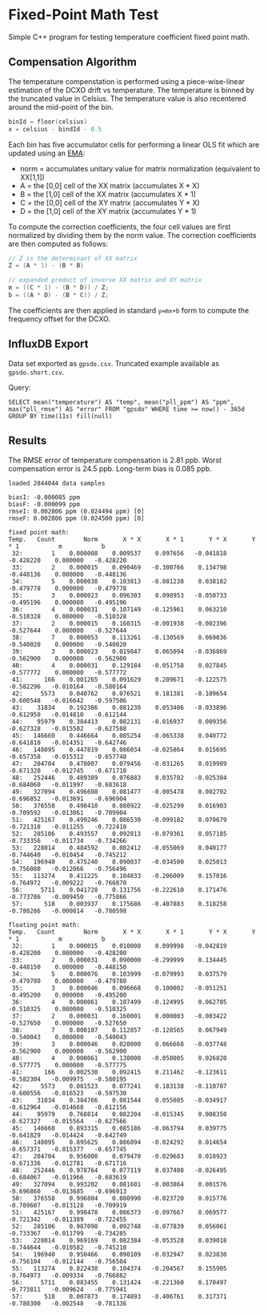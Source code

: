 # Fixed-Point Math Test

Simple C++ program for testing temperature coefficient fixed point math.

## Compensation Algorithm

The temperature compenstation is performed using a piece-wise-linear estimation of the DCXO drift vs temperature.  The
temperature is binned by the truncated value in Celsius.  The temperature value is also recentered around the mid-point of the bin.

```C++
binId = floor(celsius)
x = celsius - bindId - 0.5
```

Each bin has five accumulator cells for performing a linear OLS fit which are updated using an [EMA](https://en.wikipedia.org/wiki/Moving_average#Exponential_moving_average):
- norm = accumulates unitary value for matrix normalization (equivalent to XX[1,1])
- A = the [0,0] cell of the XX matrix (accumulates X * X)
- B = the [1,0] cell of the XX matrix (accumulates X * 1)
- C = the [0,0] cell of the XY matrix (accumulates Y * X)
- D = the [1,0] cell of the XY matrix (accumulates Y * 1)

To compute the correction coefficients, the four cell values are first normalized by dividing them by the norm value.  The correction coefficients are then computed as follows:

```C++
// Z is the determinant of XX matrix
Z = (A * 1) - (B * B)

// expanded product of inverse XX matrix and XY matrix
m = ((C * 1) - (B * D)) / Z;
b = ((A * D) - (B * C)) / Z;
```

The coefficients are then applied in standard `y=mx+b` form to compute the frequency offset for the DCXO.

## InfluxDB Export

Data set exported as `gpsdo.csv`. Truncated example available as `gpsdo.short.csv`.

Query:
```
SELECT mean("temperature") AS "temp", mean("pll_ppm") AS "ppm", max("pll_rmse") AS "error" FROM "gpsdo" WHERE time >= now() - 365d GROUP BY time(11s) fill(null)
```

## Results

The RMSE error of temperature compensation is 2.81 ppb.  Worst compensation error is 24.5 ppb.  Long-term bias is 0.085 ppb.

```
loaded 2844044 data samples

biasI: -0.000085 ppm
biasF: -0.000099 ppm
rmseI: 0.002806 ppm (0.024494 ppm) [0]
rmseF: 0.002806 ppm (0.024500 ppm) [0]

fixed point math:
Temp.   Count        Norm       X * X       X * 1       Y * X       Y * 1           m           b
 32:        1    0.000008    0.009537    0.097656   -0.041818   -0.428220    0.000000   -0.428220
 33:        2    0.000015    0.090469   -0.300766    0.134798   -0.448136    0.000000   -0.448136
 34:        5    0.000038    0.103813   -0.081238    0.038182   -0.479778    0.000000   -0.479778
 35:        3    0.000023    0.096303    0.098953   -0.050733   -0.495196    0.000000   -0.495196
 36:        4    0.000031    0.107149   -0.125961    0.063210   -0.510328    0.000000   -0.510328
 37:        2    0.000015    0.160315   -0.001938   -0.002396   -0.527644    0.000000   -0.527644
 38:        7    0.000053    0.113261   -0.130569    0.069036   -0.540020    0.000000   -0.540020
 39:        3    0.000023    0.019847    0.065094   -0.036869   -0.562900    0.000000   -0.562900
 40:        4    0.000031    0.129184   -0.051758    0.027845   -0.577772    0.000000   -0.577772
 41:      166    0.001265    0.091629    0.209671   -0.122575   -0.582296   -0.010164   -0.580164
 42:     5573    0.040762    0.076521    0.181381   -0.109654   -0.600548   -0.016642   -0.597506
 43:    31834    0.192386    0.081230    0.053406   -0.033896   -0.612950   -0.014810   -0.612144
 44:    95979    0.384413    0.082131   -0.016937    0.009356   -0.627328   -0.015502   -0.627588
 45:   146660    0.446664    0.085254   -0.065338    0.040772   -0.641810   -0.014351   -0.642746
 46:   148095    0.447819    0.086034   -0.025864    0.015695   -0.657358   -0.015312   -0.657748
 47:   204704    0.478007    0.079456   -0.031265    0.019989   -0.671320   -0.012745   -0.671710
 48:   252446    0.489389    0.076883    0.035782   -0.025384   -0.684060   -0.011997   -0.683618
 49:   327094    0.496608    0.081477   -0.005478    0.002702   -0.696852   -0.013691   -0.696904
 50:   376558    0.498410    0.080922   -0.025299    0.016903   -0.709592   -0.013061   -0.709904
 51:   425167    0.499246    0.086530   -0.099182    0.070679   -0.721318   -0.011255   -0.722410
 52:   285106    0.493557    0.092813   -0.079361    0.057185   -0.733356   -0.011734   -0.734266
 53:   228014    0.484592    0.082412   -0.055069    0.040177   -0.744640   -0.010454   -0.745212
 54:   196940    0.475240    0.090037   -0.034500    0.025013   -0.756080   -0.012066   -0.756496
 55:   113274    0.411225    0.104833   -0.206009    0.157016   -0.764972   -0.009222   -0.766870
 56:     5711    0.041728    0.131756   -0.222610    0.171476   -0.773786   -0.009450   -0.775866
 57:      518    0.003937    0.175686   -0.407883    0.318258   -0.780286   -0.000814   -0.780598

floating point math:
Temp.   Count        Norm       X * X       X * 1       Y * X       Y * 1           m           b
 32:        1    0.000015    0.010000    0.099998   -0.042819   -0.428200    0.000000   -0.428200
 33:        2    0.000031    0.090000   -0.299999    0.134445   -0.448150    0.000000   -0.448150
 34:        5    0.000076    0.103999   -0.079993    0.037579   -0.479780    0.000000   -0.479780
 35:        3    0.000046    0.096668    0.100002   -0.051251   -0.495200    0.000000   -0.495200
 36:        4    0.000061    0.107499   -0.124995    0.062705   -0.510325    0.000000   -0.510325
 37:        2    0.000031    0.160001    0.000003   -0.003422   -0.527650    0.000000   -0.527650
 38:        7    0.000107    0.112857   -0.128565    0.067949   -0.540043    0.000000   -0.540043
 39:        3    0.000046    0.020000    0.066668   -0.037748   -0.562900    0.000000   -0.562900
 40:        4    0.000061    0.130000   -0.050005    0.026820   -0.577775    0.000000   -0.577775
 41:      166    0.002530    0.092415    0.211462   -0.123611   -0.582304   -0.009975   -0.580195
 42:     5573    0.081523    0.077241    0.183138   -0.110707   -0.600556   -0.016523   -0.597530
 43:    31834    0.384766    0.081544    0.055085   -0.034917   -0.612964   -0.014668   -0.612156
 44:    95979    0.768814    0.082204   -0.015345    0.008350   -0.627327   -0.015564   -0.627566
 45:   146660    0.893315    0.085186   -0.063794    0.039775   -0.641829   -0.014424   -0.642749
 46:   148095    0.895625    0.086094   -0.024292    0.014654   -0.657371   -0.015377   -0.657745
 47:   204704    0.956000    0.079470   -0.029683    0.018923   -0.671336   -0.012781   -0.671716
 48:   252446    0.978764    0.077119    0.037408   -0.026495   -0.684067   -0.011966   -0.683619
 49:   327094    0.993202    0.081601   -0.003864    0.001576   -0.696860   -0.013685   -0.696913
 50:   376558    0.996804    0.080990   -0.023720    0.015776   -0.709607   -0.013128   -0.709919
 51:   425167    0.998478    0.086373   -0.097667    0.069577   -0.721342   -0.011389   -0.722455
 52:   285106    0.987098    0.092748   -0.077839    0.056061   -0.733367   -0.011799   -0.734285
 53:   228014    0.969169    0.082384   -0.053528    0.039018   -0.744644   -0.010582   -0.745210
 54:   196940    0.950466    0.090109   -0.032947    0.023830   -0.756104   -0.012144   -0.756504
 55:   113274    0.822438    0.104374   -0.204567    0.155905   -0.764973   -0.009334   -0.766882
 56:     5711    0.083455    0.131424   -0.221360    0.170497   -0.773811   -0.009624   -0.775941
 57:      518    0.007873    0.174893   -0.406761    0.317371   -0.780300   -0.002548   -0.781336
```
